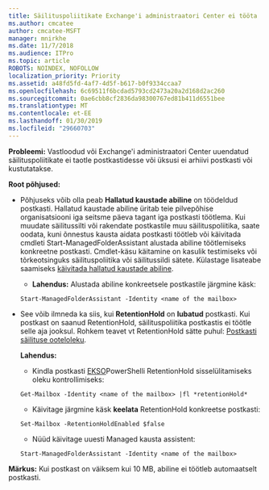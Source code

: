 ```yaml
---
title: Säilituspoliitikate Exchange'i administraatori Center ei tööta
ms.author: cmcatee
author: cmcatee-MSFT
manager: mnirkhe
ms.date: 11/7/2018
ms.audience: ITPro
ms.topic: article
ROBOTS: NOINDEX, NOFOLLOW
localization_priority: Priority
ms.assetid: a48fd5fd-4af7-4d5f-b617-b0f9334ccaa7
ms.openlocfilehash: 6c69511f6bcdad5793cd2473a20a2d168d2ac260
ms.sourcegitcommit: 0ae6cbb8cf2836da98300767ed81b411d6551bee
ms.translationtype: MT
ms.contentlocale: et-EE
ms.lasthandoff: 01/30/2019
ms.locfileid: "29660703"
---
```

 **Probleemi:** Vastloodud või Exchange'i administraatori Center uuendatud säilituspoliitikate ei taotle postkastidesse või üksusi ei arhiivi postkasti või kustutatakse. 
  
 **Root põhjused:**
  
- Põhjuseks võib olla peab **Hallatud kaustade abiline** on töödeldud postkasti. Hallatud kaustade abiline üritab teie pilvepõhise organisatsiooni iga seitsme päeva tagant iga postkasti töötlema. Kui muudate säilitussilti või rakendate postkastile muu säilituspoliitika, saate oodata, kuni õnnestus kausta aidata postkasti töötleb või käivitada cmdleti Start-ManagedFolderAssistant alustada abiline töötlemiseks konkreetne postkasti. Cmdlet-käsu käitamine on kasulik testimiseks või tõrkeotsinguks säilituspoliitika või säilitussildi sätete. Külastage lisateabe saamiseks [käivitada hallatud kaustade abiline](https://msdn.microsoft.com/library/gg271153%28v=exchsrvcs.149%29.aspx#managedfolderassist).
    
  - **Lahendus:** Alustada abiline konkreetsele postkastile järgmine käsk: 
    
  ```
  Start-ManagedFolderAssistant -Identity <name of the mailbox>
  ```

- See võib ilmneda ka siis, kui **RetentionHold** on **lubatud** postkasti. Kui postkast on saanud RetentionHold, säilituspoliitika postkastis ei töötle selle aja jooksul. Rohkem teavet vt RetentionHold sätte puhul: [Postkasti säilituse ooteloleku](https://docs.microsoft.com/exchange/security-and-compliance/messaging-records-management/mailbox-retention-hold).
    
    **Lahendus:**
    
  - Kindla postkasti [EKSO](https://docs.microsoft.com/powershell/exchange/exchange-online/connect-to-exchange-online-powershell/connect-to-exchange-online-powershell?view=exchange-ps)PowerShelli RetentionHold sisselülitamiseks oleku kontrollimiseks:
    
  ```
  Get-Mailbox -Identity <name of the mailbox> |fl *retentionHold*
  ```

  - Käivitage järgmine käsk **keelata** RetentionHold konkreetse postkasti: 
    
  ```
  Set-Mailbox -RetentionHoldEnabled $false
  ```

  - Nüüd käivitage uuesti Managed kausta assistent:
    
  ```
  Start-ManagedFolderAssistant -Identity <name of the mailbox>
  ```

 **Märkus:** Kui postkast on väiksem kui 10 MB, abiline ei töötleb automaatselt postkasti. 
  

